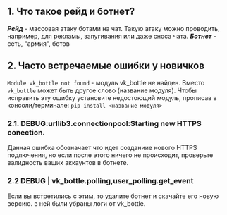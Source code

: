 ## 1. Что такое рейд и ботнет?
***Рейд*** - массовая атаку ботами на чат. Такую атаку можно проводить, например, для рекламы, запугивания или даже сноса чата.
***Ботнет*** - сеть, "армия", ботов

## 2. Часто встречаемые ошибки у новичков

```Module vk_bottle not found``` - модуль vk_bottle не найден. Вместо ```vk_bottle``` может быть другое слово (название модуля). Чтобы исправить эту ошибку установите недостоющий модуль, прописав в консоли/терминале: ```pip install <название модуля>```

### 2.1. DEBUG:urllib3.connectionpool:Starting new HTTPS conection.
Данная ошибка обозначает что идет созданиие нового HTTPS подлючения, но если после этого ничего не происходит, проверьте валидность ваших аккаунтов в ботнете.

### 2.2  DEBUG | vk_bottle.polling,user_polling.get_event
Если вы встретились с этим, то удалите ботнет и скачайте его новую версию. в ней были убраны логи от vk_bottle.
